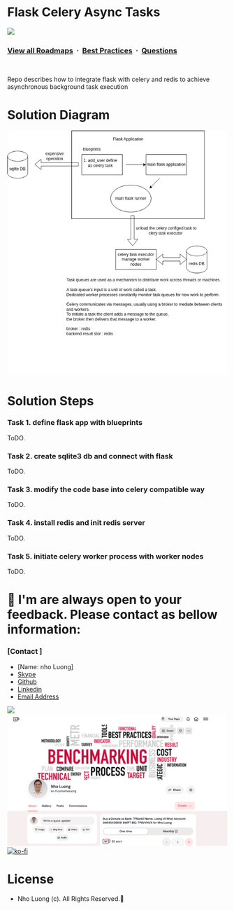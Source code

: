 # Flask Celery Async Tasks

![](https://i.imgur.com/waxVImv.png)
### [View all Roadmaps](https://github.com/nholuongut/all-roadmaps) &nbsp;&middot;&nbsp; [Best Practices](https://github.com/nholuongut/all-roadmaps/blob/main/public/best-practices/) &nbsp;&middot;&nbsp; [Questions](https://www.linkedin.com/in/nholuong/)
<br/>

Repo describes how to integrate flask with celery and redis to achieve asynchronous background task execution

# Solution Diagram
![](solution_diagram.png)

# Solution Steps

### Task 1. define flask app with blueprints 
ToDO.

### Task 2. create sqlite3 db and connect with flask
ToDO.

### Task 3. modify the code base into celery compatible way
ToDO.

### Task 4. install redis and init redis server
ToDO.


### Task 5. initiate celery worker process with worker nodes
ToDO.

# 🚀 I'm are always open to your feedback.  Please contact as bellow information:
### [Contact ]
* [Name: nho Luong]
* [Skype](luongutnho_skype)
* [Github](https://github.com/nholuongut/)
* [Linkedin](https://www.linkedin.com/in/nholuong/)
* [Email Address](luongutnho@hotmail.com)

![](https://i.imgur.com/waxVImv.png)
![](Donate.png)
[![ko-fi](https://ko-fi.com/img/githubbutton_sm.svg)](https://ko-fi.com/nholuong)

# License
* Nho Luong (c). All Rights Reserved.🌟